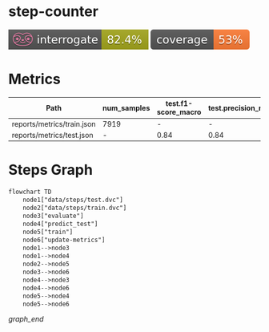 # step-counter

<p align="left">
    <a href="" alt="Interrogate">
        <img src="interrogate_badge.svg" /></a>
    <a href="" alt="Coverage">
        <img src="coverage_badge.svg" /></a>
</p>

# Metrics
| Path                       | num_samples   | test.f1-score_macro   | test.precision_macro   | test.predicted_step_count   | test.recall_macro   | test.roc_auc   | test.support_macro   | test.target_step_count   | train.accuracy   | train.f1_macro   | train.precision_macro   | train.recall_macro   | validation.accuracy   | validation.f1_macro   | validation.precision_macro   | validation.recall_macro   |
|----------------------------|---------------|-----------------------|------------------------|-----------------------------|---------------------|----------------|----------------------|--------------------------|------------------|------------------|-------------------------|----------------------|-----------------------|-----------------------|------------------------------|---------------------------|
| reports/metrics/train.json | 7919          | -                     | -                      | -                           | -                   | -              | -                    | -                        | 0.87             | 0.79             | 0.76                    | 0.85                 | 0.86                  | 0.77                  | 0.74                         | 0.83                      |
| reports/metrics/test.json  | -             | 0.84                  | 0.84                   | 48                          | 0.83                | 0.93           | 1585.0               | 45                       | -                | -                | -                       | -                    | -                     | -                     | -                            | -                         |

# Steps Graph
```mermaid
flowchart TD
	node1["data/steps/test.dvc"]
	node2["data/steps/train.dvc"]
	node3["evaluate"]
	node4["predict_test"]
	node5["train"]
	node6["update-metrics"]
	node1-->node3
	node1-->node4
	node2-->node5
	node3-->node6
	node4-->node3
	node4-->node6
	node5-->node4
	node5-->node6
```
_graph_end_
